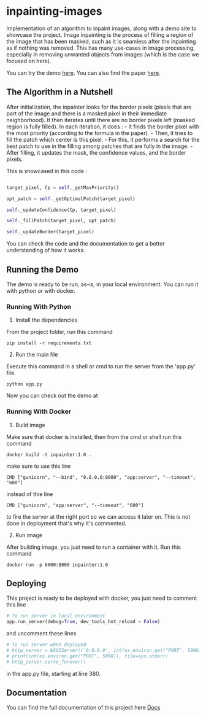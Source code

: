 # inpainting-images

Implementation of an algorithm to inpaint images, along with a demo site to showcase the project. 
Image inpainting is the process of filling a region of the image that has been masked, such as it is seamless after the inpainting as if nothing was removed.
This has many use-cases in image processing, especially in removing unwanted objects from images (which is the case we focused on here).

You can try the demo [here](https://the-inpainter.herokuapp.com/).
You can also find the paper [here](https://www.irisa.fr/vista/Papers/2004_ip_criminisi.pdf).

## The Algorithm in a Nutshell

After initialization, the inpainter looks for the border pixels (pixels that are part of the image and there is a masked pixel in their immediate neighborhood).
It then iterates until there are no border pixels left (masked region is fully filled).
In each iteration, it does :
    - It finds the border pixel with the most priority (according to the formula in the paper).
    - Then, it tries to fill the patch which center is this pixel. 
    - For this, it performs a search for the best patch to use in the filling among patches that are fully in the image.
    - After filling, it updates the mask, the confidence values, and the border pixels.
    
This is showcased in this code :
```python

target_pixel, Cp = self._getMaxPriority()

opt_patch = self._getOptimalPatch(target_pixel)

self._updateConfidence(Cp, target_pixel)

self._fillPatch(target_pixel, opt_patch)

self._updateBorder(target_pixel)

```

You can check the code and the documentation to get a better understanding of how it works.


## Running the Demo

The demo is ready to be run, as-is, in your local environment. You can run it with python or with docker. 

### Running With Python

1. Install the dependencies

From the project folder, run this command
```shell
pip install -r requirements.txt
```

2. Run the main file

Execute this command in a shell or cmd to run the server from the 'app.py' file.
```shell
python app.py
```
Now you can check out the demo at 

### Running With Docker

1. Build image

Make sure that docker is installed, then from the cmd or shell run this command
```shell
docker build -t inpainter:1.0 .
```

make sure to use this line 
```docker
CMD ["gunicorn", "--bind", "0.0.0.0:8000", "app:server", "--timeout", "600"]
```
instead of thie line 
```docker
CMD ["gunicorn", "app:server", "--timeout", "600"]
```

to fire the server at the right port so we can access it later on. This is not done in deployment that's why it's commented. 

2. Run image

After building image, you just need to run a container with it. Run this command
```shell
docker run -p 8000:8000 inpainter:1.0
```

## Deploying

This project is ready to be deployed with docker, you just need to comment this line
```python
# To run server in local environment
app.run_server(debug=True, dev_tools_hot_reload = False)
```

and uncomment these lines
```python
# To run server when deployed
# http_server = WSGIServer(('0.0.0.0', int(os.environ.get("PORT", 5000))), server)
# print(int(os.environ.get("PORT", 5000)), file=sys.stderr)
# http_server.serve_forever()
```

in the app.py file, starting at line 380.

## Documentation

You can find the full documentation of this project here [Docs](https://taherromdhane.github.io/inpainting-images/)
